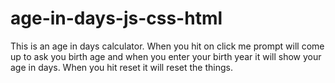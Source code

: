 # age-in-days-js-css-html
This is an age in days calculator. When you hit on click me prompt will come up to ask you birth age and when you enter your birth year it will show your age in days. When you hit reset it will reset the things.
